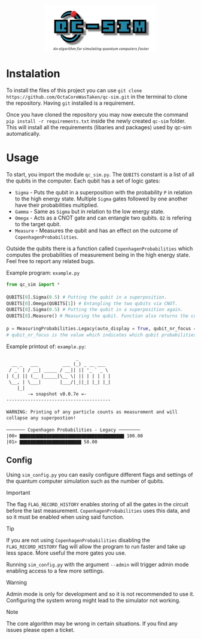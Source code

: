 <p align="center">
  <img width="300" height="125" src="https://github.com/OctaCoreWasTaken/qc-sim/blob/main/qc-sim_logo.png">
</p>

# Instalation
To install the files of this project you can use `git clone https://github.com/OctaCoreWasTaken/qc-sim.git` in the terminal to clone
the repository. Having `git` installed is a requirement.

Once you have cloned the repository you may now execute the command `pip install -r requirements.txt` inside the 
newly created `qc-sim` folder. This will install all the requirements (libaries and packages) used by qc-sim automatically.

# Usage

To start, you import the module `qc_sim.py`. The `QUBITS` constant is a list of all the qubits in the computer. Each qubit has a set of logic gates:
  - `Sigma` - Puts the qubit in a superposition with the probability `P` in relation to the high energy state. Multiple `Sigma` gates followed by one another have their probabilities multiplied.
  - `Gamma` - Same as `Sigma` but in relation to the low energy state.
  - `Omega` - Acts as a CNOT gate and can entangle two qubits. `Q2` is refering to the target qubit.
  - `Measure` - Measures the qubit and has an effect on the outcome of `CopenhagenProbabilities`.

Outside the qubits there is a function called `CopenhagenProbabilities` which computes the probabilities of measurement being in the high
energy state. Feel free to report any related bugs.

Example program: `example.py`
```python
from qc_sim import *

QUBITS[0].Sigma(0.5) # Putting the qubit in a superposition.
QUBITS[0].Omega(QUBITS[1]) # Entangling the two qubits via CNOT.
QUBITS[0].Sigma(0.5) # Putting the qubit in a superposition again.
QUBITS[0].Measure() # Measuring the qubit. Function also returns the collapsed value.

p = MeasuringProbabilities.Legacy(auto_display = True, qubit_nr_focus = 2) # Computing the Copenhagen probabilities and displaying them on a bar graph.
# qubit_nr_focus is the value which indicates which qubit probabilities are displayed. In this case, the 1st 2.
```
Example printout of: `example.py`:
```
                          _            
  __ _   ___         ___ (_) _ __ ___  
 / _` | / __| _____ / __|| || '_ ` _ \ 
| (_| || (__ |_____|\__ \| || | | | | |
 \__, | \___|       |___/|_||_| |_| |_|
    |_|                                
        -= snapshot v0.0.7e =-
---------------------------------------

WARNING: Printing of any particle counts as measurement and will collapse any superpostion!

─────── Copenhagen Probabilities - Legacy ────────
|00> ▇▇▇▇▇▇▇▇▇▇▇▇▇▇▇▇▇▇▇▇▇▇▇▇▇▇▇▇▇▇▇▇▇▇▇▇▇▇▇ 100.00
|01> ▇▇▇▇▇▇▇▇▇▇▇▇▇▇▇▇▇▇▇▇▇▇▇ 58.00
```

## Config
Using `sim_config.py` you can easily configure different flags and settings of the quantum computer simulation such as the number of
qubits.

> [!IMPORTANT]
> The flag `FLAG_RECORD_HISTORY` enables storing of all the gates in the circuit before the last measurement. 
> `CopenhagenProbabilities` uses this data, and so it must be enabled when using said function.

> [!TIP]
> If you are not using `CopenhagenProbabilities` disabling the `FLAG_RECORD_HISTORY` flag will allow the program to run faster and
> take up less space. More useful the more gates you use.

Running `sim_config.py` with the argument `--admin` will trigger admin mode enabling access to a few more settings.

> [!WARNING]
> Admin mode is only for development and so it is not recommended to use it.
> Configuring the system wrong might lead to the simulator not working.

> [!NOTE]
> The core algorithm may be wrong in certain situations. If you find any issues please open a ticket.
